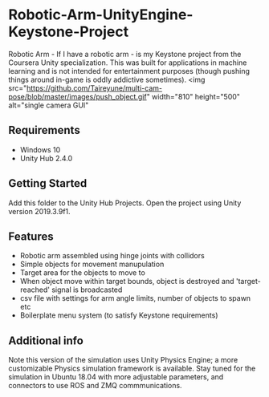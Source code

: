 # Robotic-Arm-UnityEngine-Keystone-Project
Robotic Arm - If I have a robotic arm - is my Keystone project from the Coursera Unity specialization. This was built for applications in machine learning and is not intended for entertainment purposes (though pushing things around in-game is oddly addictive sometimes).
<img 
src="https://github.com/Taireyune/multi-cam-pose/blob/master/images/push_object.gif" 
width="810" height="500" alt="single camera GUI"
>

## Requirements
- Windows 10
- Unity Hub 2.4.0

## Getting Started
Add this folder to the Unity Hub Projects. Open the project using Unity version 2019.3.9f1. 

## Features
- Robotic arm assembled using hinge joints with collidors
- Simple objects for movement manupulation
- Target area for the objects to move to
- When object move within target bounds, object is destroyed and 'target-reached' signal is broadcasted
- csv file with settings for arm angle limits, number of objects to spawn etc
- Boilerplate menu system (to satisfy Keystone requirements)

## Additional info
Note this version of the simulation uses Unity Physics Engine; a more customizable Physics simulation framework is available. Stay tuned for the simulation in Ubuntu 18.04 with more adjustable parameters, and connectors to use ROS and ZMQ commmunications.
